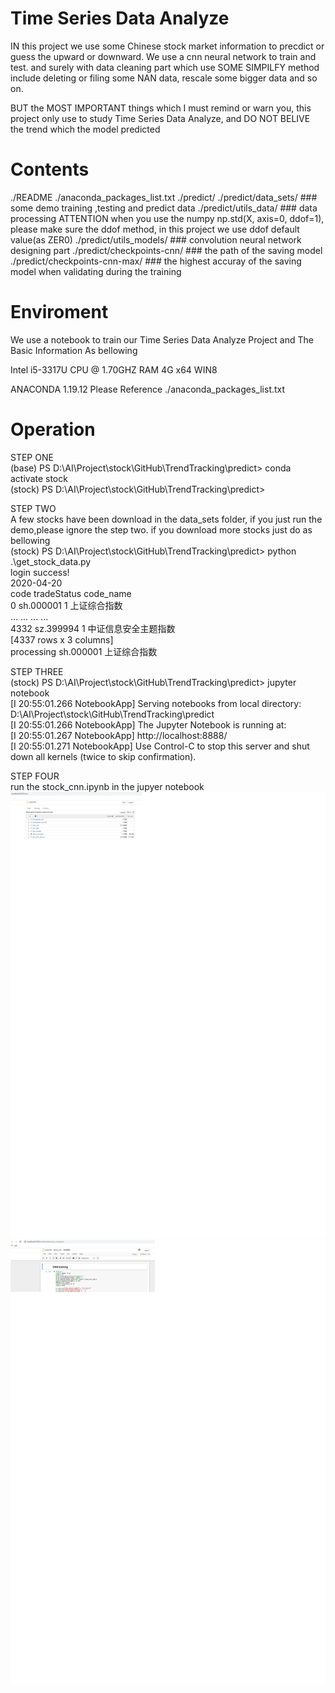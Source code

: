 # Time Series Data Analyze

IN this project we use some Chinese stock market information to precdict or guess the upward or downward. We use a cnn neural network to train and test. and surely with data cleaning part which use SOME SIMPILFY method include deleting or filing some NAN data, rescale some bigger data and so on.

BUT the MOST IMPORTANT things which I must remind or warn you, this project only use to study Time Series Data Analyze, and DO NOT BELIVE the trend which the model predicted

# Contents

./README
./anaconda_packages_list.txt
./predict/
./predict/data_sets/   ### some demo training ,testing and predict data
./predict/utils_data/   ### data processing ATTENTION when you use the numpy np.std(X, axis=0, ddof=1), please make sure the ddof method, in this project we use ddof default value(as ZER0)
./predict/utils_models/  ### convolution neural network designing part
./predict/checkpoints-cnn/  ### the path of the saving model
./predict/checkpoints-cnn-max/  ### the highest accuray of the saving model when validating during the training

# Enviroment

We use a notebook to train our Time Series Data Analyze Project and The Basic Information As bellowing

Intel i5-3317U CPU @ 1.70GHZ
RAM 4G
x64 WIN8

ANACONDA 1.19.12
Please Reference ./anaconda_packages_list.txt

# Operation
STEP ONE  
(base) PS D:\AI\Project\stock\GitHub\TrendTracking\predict> conda activate stock  
(stock) PS D:\AI\Project\stock\GitHub\TrendTracking\predict>  
  
STEP TWO  
A few stocks have been download in the data_sets folder, if you just run the demo,please ignore the step two. if you download more stocks just do as bellowing  
(stock) PS D:\AI\Project\stock\GitHub\TrendTracking\predict> python .\get_stock_data.py  
login success!  
2020-04-20  
           code tradeStatus   code_name  
0     sh.000001           1      上证综合指数  
...         ...         ...         ...  
4332  sz.399994           1  中证信息安全主题指数  
[4337 rows x 3 columns]  
processing sh.000001 上证综合指数  
  
STEP THREE  
(stock) PS D:\AI\Project\stock\GitHub\TrendTracking\predict> jupyter notebook  
[I 20:55:01.266 NotebookApp] Serving notebooks from local directory: D:\AI\Project\stock\GitHub\TrendTracking\predict  
[I 20:55:01.266 NotebookApp] The Jupyter Notebook is running at:  
[I 20:55:01.267 NotebookApp] http://localhost:8888/  
[I 20:55:01.271 NotebookApp] Use Control-C to stop this server and shut down all kernels (twice to skip confirmation).  
  
STEP FOUR  
run the stock_cnn.ipynb in the jupyer notebook  
![Image text](https://github.com/JohnnyHaan/TrendTracking/blob/master/image/jupyter.bmp)  
![Image text](https://github.com/JohnnyHaan/TrendTracking/blob/master/image/run.bmp)  